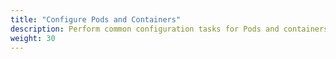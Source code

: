 ```yaml
---
title: "Configure Pods and Containers"
description: Perform common configuration tasks for Pods and containers.
weight: 30
---
```

